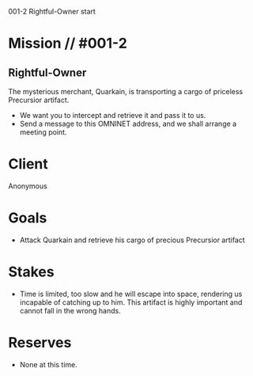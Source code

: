 001-2 
Rightful-Owner 
start
# Mission // #001-2
## Rightful-Owner

The mysterious merchant, Quarkain, is transporting a cargo of priceless Precursior artifact.
- We want you to intercept and retrieve it and pass it to us.
- Send a message to this OMNINET address, and we shall arrange a meeting point.

# Client
Anonymous 
# Goals
- Attack Quarkain and retrieve his cargo of precious Precursior artifact

# Stakes
- Time is limited, too slow and he will escape into space, rendering us incapable of catching up to him. This artifact is highly important and cannot fall in the wrong hands.  
# Reserves
- None at this time.
